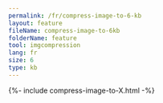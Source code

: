 ```yaml
---
permalink: /fr/compress-image-to-6-kb
layout: feature
fileName: compress-image-to-6kb
folderName: feature
tool: imgcompression
lang: fr
size: 6
type: kb
---
```


{%- include compress-image-to-X.html -%}
